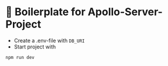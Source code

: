 # 🚀 Boilerplate for Apollo-Server-Project 

- Create a .env-file with ```DB_URI```
- Start project with
```
npm run dev
```
